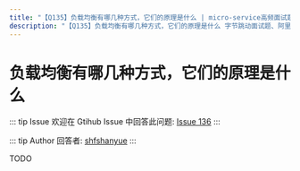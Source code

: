 ```yaml
---
title: "【Q135】负载均衡有哪几种方式，它们的原理是什么 | micro-service高频面试题"
description: "【Q135】负载均衡有哪几种方式，它们的原理是什么 字节跳动面试题、阿里腾讯面试题、美团小米面试题。"
---
```


# 负载均衡有哪几种方式，它们的原理是什么

::: tip Issue
欢迎在 Gtihub Issue 中回答此问题: [Issue 136](https://github.com/shfshanyue/Daily-Question/issues/136)
:::

::: tip Author
回答者: [shfshanyue](https://github.com/shfshanyue)
:::

TODO
